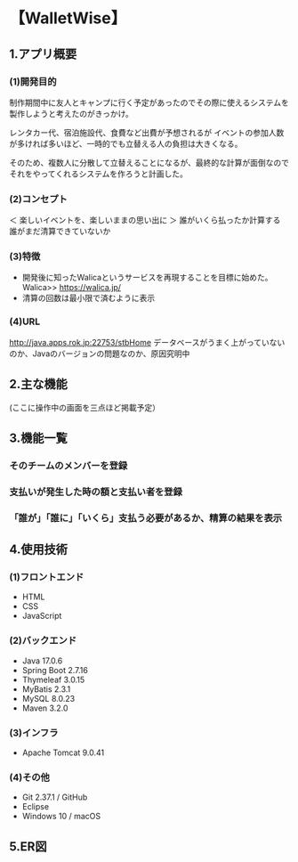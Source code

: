 # 【WalletWise】

## 1.アプリ概要

### (1)開発目的
制作期間中に友人とキャンプに行く予定があったのでその際に使えるシステムを製作しようと考えたのがきっかけ。

レンタカー代、宿泊施設代、食費など出費が予想されるが
イベントの参加人数が多ければ多いほど、一時的でも立替える人の負担は大きくなる。

そのため、複数人に分散して立替えることになるが、最終的な計算が面倒なのでそれをやってくれるシステムを作ろうと計画した。

### (2)コンセプト
＜ 楽しいイベントを、楽しいままの思い出に ＞
誰がいくら払ったか計算する
誰がまだ清算できていないか

### (3)特徴
* 開発後に知ったWalicaというサービスを再現することを目標に始めた。
  Walica>> https://walica.jp/
* 清算の回数は最小限で済むように表示

### (4)URL
http://java.apps.rok.jp:22753/stbHome
データベースがうまく上がっていないのか、Javaのバージョンの問題なのか、原因究明中

## 2.主な機能
(ここに操作中の画面を三点ほど掲載予定）

## 3.機能一覧
###  そのチームのメンバーを登録
###  支払いが発生した時の額と支払い者を登録
### 「誰が」「誰に」「いくら」支払う必要があるか、精算の結果を表示


## 4.使用技術
### (1)フロントエンド
* HTML
* CSS
* JavaScript

### (2)バックエンド
* Java 17.0.6
* Spring Boot 2.7.16
* Thymeleaf 3.0.15
* MyBatis 2.3.1
* MySQL 8.0.23
* Maven 3.2.0

### (3)インフラ
* Apache Tomcat 9.0.41

### (4)その他
* Git 2.37.1 / GitHub
* Eclipse
* Windows 10 / macOS

## 5.ER図
